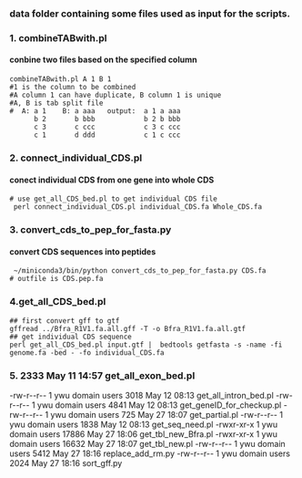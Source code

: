 ### data folder containing some files used as input for the scripts.

### 1. combineTABwith.pl 
#### conbine two files based on the specified column
```
combineTABwith.pl A 1 B 1
#1 is the column to be combined
#A column 1 can have duplicate, B column 1 is unique
#A, B is tab split file
#  A: a 1    B: a aaa   output:  a 1 a aaa
      b 2       b bbb            b 2 b bbb
      c 3       c ccc            c 3 c ccc
      c 1       d ddd            c 1 c ccc
```

### 2. connect_individual_CDS.pl
#### conect individual CDS from one gene into whole CDS
```
# use get_all_CDS_bed.pl to get individual CDS file
 perl connect_individual_CDS.pl individual_CDS.fa Whole_CDS.fa
```

### 3. convert_cds_to_pep_for_fasta.py
#### convert CDS sequences into peptides
```
 ~/miniconda3/bin/python convert_cds_to_pep_for_fasta.py CDS.fa
# outfile is CDS.pep.fa
```

### 4.get_all_CDS_bed.pl
```
## first convert gff to gtf
gffread ../Bfra_R1V1.fa.all.gff -T -o Bfra_R1V1.fa.all.gtf
## get individual CDS sequence
perl get_all_CDS_bed.pl input.gtf |  bedtools getfasta -s -name -fi genome.fa -bed - -fo individual_CDS.fa
```
 
 ### 5. 2333 May 11 14:57 get_all_exon_bed.pl
-rw-r--r-- 1 ywu domain users  3018 May 12 08:13 get_all_intron_bed.pl
-rw-r--r-- 1 ywu domain users  4841 May 12 08:13 get_geneID_for_checkup.pl
-rw-r--r-- 1 ywu domain users   725 May 27 18:07 get_partial.pl
-rw-r--r-- 1 ywu domain users  1838 May 12 08:13 get_seq_need.pl
-rwxr-xr-x 1 ywu domain users 17886 May 27 18:06 get_tbl_new_Bfra.pl
-rwxr-xr-x 1 ywu domain users 16632 May 27 18:07 get_tbl_new.pl
-rw-r--r-- 1 ywu domain users  5412 May 27 18:16 replace_add_rm.py
-rw-r--r-- 1 ywu domain users  2024 May 27 18:16 sort_gff.py
